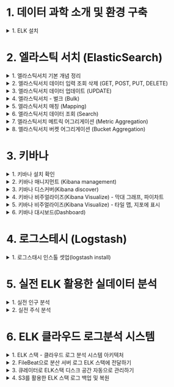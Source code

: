 
# 1. 데이터 과학 소개 및 환경 구축 

<details> <summary> 1. ELK 설치</summary>

## 1. ELK 설치

### 설치
```
brew install elastic/tap/kibana-full
brew install elastic/tap/elasticsearch-full
brew install elastic/tap/filebeat-full
brew install elastic/tap/logstash-full
```

### 서비스 실행
```
brew services start elastic/tap/kibana-full
brew services start elastic/tap/elasticsearch-full
brew services start elastic/tap/filebeat-full
brew services start elastic/tap/logstash-full
```

### ElasticSearch 실행 확인
- localhost:9200 접속


</details>

# 2. 엘라스틱 서치 (ElasticSearch)

<details> <summary> 1. 엘라스틱서치 기본 개념 정리 </summary>

## 1. 엘라스틱서치 기본 개념 정리

![image](https://user-images.githubusercontent.com/28394879/142723353-96101d05-1892-4c90-bb43-22ef28343a5b.png)

- 왼쪽 데이터 형태로 들어왔을 때 엘라스틱 서치는 오른쪽 테이블 형태로 저장을 한다. 

### elastic search vs relational DB

![image](https://user-images.githubusercontent.com/28394879/142723405-0155e63a-e55a-44fc-ac53-b98643e9c6e2.png)

- 구글링을 할때 Text단위로 검색하는 것을 가정했을때 Elastic search를 사용했을 경우 훨씬 빠르게 데이터를 가져올 수 있다. 

### elastic search data structure 

![image](https://user-images.githubusercontent.com/28394879/142723499-fd98d73e-79f5-4796-b762-d4635af2481e.png)

- index 안에 type을 갖는다.
- type안에 여러개의 document를 갖는다.
- document들은 같은 property를 갖고 있는다. 

### elastic search vs relational DB 용어 차이
![image](https://user-images.githubusercontent.com/28394879/142723564-1c4b324b-dee6-48aa-9370-3f4fd14cbbd2.png)

![image](https://user-images.githubusercontent.com/28394879/142723595-7490990d-7de9-4a85-9c40-a1be17a5e750.png)
- Elastic Search는 REST API를 사용한다. 

![image](https://user-images.githubusercontent.com/28394879/142723609-be8f9292-c04c-4b0a-b7a7-41cebd693b77.png)

</details>

<details> <summary> 2. 엘라스틱서치 데이터 입력 조회 삭제 (GET, POST, PUT, DELETE) </summary>

## 2. 엘라스틱서치 데이터 입력 조회 삭제 (GET, POST, PUT, DELETE)

1. classes index가 있는지 조회 (아직은 생성안해서 조회 안되는게 맞음)
`curl -XGET http://localhost:9200/classes` 
2. 조회할 때 이쁘게 보기 
`curl -XGET http://localhost:9200/classes?pretty`  
3. index가 없다는 것을 확인했으니, 인덱스 생성 해보자.
`curl -XPUT http://localhost:9200/classes`
4. 생성된것을 조회
`curl -XGET http://localhost:9200/classes?pretty`    
```
{
  "classes" : {
    "aliases" : { },
    "mappings" : { },
    "settings" : {
      "index" : {
        "routing" : {
          "allocation" : {
            "include" : {
              "_tier_preference" : "data_content"
            }
          }
        },
        "number_of_shards" : "1",
        "provided_name" : "classes",
        "creation_date" : "1637410676372",
        "number_of_replicas" : "1",
        "uuid" : "sTOr1fWFTIe0JKaThOQ4LQ",
        "version" : {
          "created" : "7150299"
        }
      }
    }
  }
}
```
5. 생성한 index 지우기 
`curl -XDELETE http://localhost:9200/classes`
6. document 생성하기
```
curl -XPOST http://localhost:9200/classes/class/1/ -H 'Content-Type: application/json'  -d '
{"title":"Algorithm", "professor":"John"}'
```
index가 생성된 상태에서 해도 되고, 생성안된 상태에서 해도 된다.  
index를 생성 안된상태에서 하면, 알아서 index 생성까지 해준다.

7. 생성된것을 조회 
`curl -XGET http://localhost:9200/classes?pretty`    
**결과**  
```
{
  "classes" : {
    "aliases" : { },
    "mappings" : {
      "properties" : {
        "professor" : {
          "type" : "text",
          "fields" : {
            "keyword" : {
              "type" : "keyword",
              "ignore_above" : 256
            }
          }
        },
        "title" : {
          "type" : "text",
          "fields" : {
            "keyword" : {
              "type" : "keyword",
              "ignore_above" : 256
            }
          }
        }
      }
    },
    "settings" : {
      "index" : {
        "routing" : {
          "allocation" : {
            "include" : {
              "_tier_preference" : "data_content"
            }
          }
        },
        "number_of_shards" : "1",
        "provided_name" : "classes",
        "creation_date" : "1637411566405",
        "number_of_replicas" : "1",
        "uuid" : "HCTipXo6Stqya6SKmAXlsw",
        "version" : {
          "created" : "7150299"
        }
      }
    }
  }
}
``` 

8. json파일로 document 생성 
`curl -XPOST http://localhost:9200/classes/class/1/ -H 'Content-Type: application/json' -d @oneclass.json` 




</details>

<details> <summary> 3. 엘라스틱서치 데이터 업데이트 (UPDATE) </summary>

## 3. 엘라스틱서치 데이터 업데이트 (UPDATE)

1. 업데이트할 데이터를 위해서 document 생성
```
curl -XPOST http://localhost:9200/classes/class/1/ -H 'Content-Type: application/json' -d '{"title": "Algorithm", "professor": "John"}'
``` 

2. 1학점이라는 필드를 추가
```
curl -XPOST http://localhost:9200/classes/class/1/_update -H 'Content-Type: application/json' -d '{"doc" : {"unit" : 1}}'
``` 

3. 추가 된 것 확인
```
curl -XGET http://localhost:9200/classes/class/1?pretty
``` 

4. 학점을 1에서 2로 수정
```
curl -XPOST http://localhost:9200/classes/class/1/_update -H 'Content-Type: application/json' -d '{"doc" : {"unit" : 2}}'
```

5. 학점에 script로 +5 시키기
```
curl -XPOST http://localhost:9200/classes/class/1/_update -H 'Content-Type: application/json' -d '{"script": "ctx._source.unit += 5"}'
```

</details>

<details> <summary> 4. 엘라스틱서치 - 벌크 (Bulk) </summary>

## 4. 엘라스틱서치 - 벌크 (Bulk)

1. CLASSES.JSON 을 bulk
```
curl -XPOST http://localhost:9200/_bulk --data-binary  @classes.json -H 'Content-Type: application/json'
``` 

2. bulk 확인 
```
curl -XGET http://localhost:9200/classes/class/2?pretty
```

</details>

<details> <summary> 5. 엘라스틱서치 매칭 (Mapping) </summary>

## 5. 엘라스틱서치 매칭 (Mapping)

- 매핑은 데이터베이스의 스키마와 동일하다. 
- 엘라스틱서치는 매핑없이도 insert 할 수 있다. 
- 실제 일할때는 매핑 없이 데이터를 넣는것은 상당히 위험한 일이다. 
  - 매핑이 없다면 날짜를 문자열로 인식할 수 있다. 
  - 매핑이 없다면 숫자를 넣을때도 문자열로 인식할 수 있다. 
  - 그렇다면, 평균을 낼 때도 문자열로 인식되면 잘 안될 수 있다. 
- 데이터를 넣을때에는 매핑을 먼저 추가해야 된다. 


1. 인덱스 생성
```
curl -XPUT 'http://localhost:9200/classes'
``` 
2. 매핑 생성
```
curl -XPUT 'http://localhost:9200/classes/class/_mapping' -H 'Content-Type: application/json' -d @classesRating_mapping.json
``` 
3. CLASSES.JSON 을 bulk
```
curl -XPOST http://localhost:9200/_bulk --data-binary  @classes.json -H 'Content-Type: application/json'
``` 
4. bulk 확인 
```
curl -XGET http://localhost:9200/classes/class/2?pretty
```
- 지금 실습에서는 mapping없이 bulk했을 때와의 차이점은 크게 없는 것 같다. (데이터 형식을 생각보다 알아서 잘 매칭해주는 듯함)
- 하지만, 데이터형식을 언제 다르게 해줄지 모르니, 항상 mapping을 먼저 생성해주는 것이 좋은 것 같다. 

</details>

<details> <summary> 6. 엘라스틱서치 데이터 조회 (Search) </summary>

## 6. 엘라스틱서치 데이터 조회 (Search)

1. 데이터 생성
```
curl -XPOST http://localhost:9200/_bulk --data-binary @simple_basketball.json -H 'Content-Type: application/json'
``` 

2. 데이터 확인
```
curl -XGET http://localhost:9200/basketball/record/_search?pretty
``` 

3. uri옵션으로 데이터 확인
```
curl -XGET http://localhost:9200/basketball/record/_search?q=points:30&pretty
```  

4. REQUEST BODY 로 데이터 확인 
```
curl -XGET http://localhost:9200/basketball/record/_search?pretty -H 'Content-Type: application/json' -d '
{ 
  "query": {
    "term" : {"points": 30}
  }
}'
``` 

</details>

<details> <summary> 7. 엘라스틱서치 메트릭 어그리게이션 (Metric Aggregation) </summary>

## 7. 엘라스틱서치 메트릭 어그리게이션 (Metric Aggregation)

- 평균, 합산 등을 구하는 것이 Metric Aggregation

1. 데이터 생성
```
curl -XPOST http://localhost:9200/_bulk --data-binary @simple_basketball.json -H 'Content-Type: application/json'
``` 

2. average aggregation 
```
curl -XGET http://localhost:9200/_search?pretty --data-binary @avg_points_aggs.json -H 'Content-Type: application/json'
```  

3. max aggregation 
```
curl -XGET http://localhost:9200/_search?pretty --data-binary @max_points_aggs.json -H 'Content-Type: application/json'
```  

4. min aggregation 
```
curl -XGET http://localhost:9200/_search?pretty --data-binary @min_points_aggs.json -H 'Content-Type: application/json'
```  

5. sum aggregation 
```
curl -XGET http://localhost:9200/_search?pretty --data-binary @sum_points_aggs.json -H 'Content-Type: application/json'
```  

6. stats aggregation (지금까지 한 모든 aggregation을 한번에)
```
curl -XGET http://localhost:9200/_search?pretty --data-binary @stats_points_aggs.json -H 'Content-Type: application/json'
```  

</details>

<details> <summary> 8. 엘라스틱서치 버켓 어그리게이션 (Bucket Aggregation) </summary>

## 8. 엘라스틱서치 버켓 어그리게이션 (Bucket Aggregation)

- group by같은 기능을 사용하는것이 Bucket Aggregation 
- Bucket key로 식별되는 여러 Bucket 쿼리 컨텍스트(테이블)에서 정의된 문제의 데이터를 분할하며 Document를 그룹화하는 것이다. 

1. INDEX 생성
```
curl -XPUT localhost:9200/basketball
``` 

2. mapping 적용
```
curl -XPUT 'localhost:9200/basketball/record/_mapping?include_type_name=true&pretty' -H'Content-Type: application/json' -d @basketball_mapping.json
``` 

3. 데이터 삽입(bulk)
```
curl -XPOST http://localhost:9200/_bulk?pretty -H'Content-Type: application/json' --data-binary @twoteam_basketball.json
``` 

4. bucket aggregation
```
curl -XGET http://localhost:9200/_search?pretty --data-binary @terms_aggs.json -H 'Content-Type: application/json'
``` 

5. 팀별로 스코어 통계
```
curl -XGET http://localhost:9200/_search?pretty --data-binary @stats_by_team.json -H 'Content-Type: application/json'
``` 

</details>


# 3. 키바나

<details> <summary> 1. 키바나 설치 확인 </summary>

## 1. 키바나 설치 확인

http://localhost:5601 접속 확인

</details>

<details> <summary> 2. 키바나 매니지먼트 (Kibana management) </summary>

## 2. 키바나 매니지먼트 (Kibana management)

1. 이전에 진행한 index 제거 
```
curl -XDELETE localhost:9200/basketball
``` 

2. 새로 index 생성
```
curl -XPUT localhost:9200/basketball
``` 

3. mapping정보 입력
```
curl -XPUT 'localhost:9200/basketball/record/_mapping?include_type_name=true&pretty' -H'Content-Type: application/json' -d @basketball_mapping.json
```

4. 데이터 삽입(bulk)
```
curl -XPOST http://localhost:9200/_bulk?pretty -H 'Content-Type: application/json' --data-binary @bulk_basketball.json
``` 

5. kibana 접속 후 index패턴 생성
![image](https://user-images.githubusercontent.com/28394879/143597413-f6c18934-791a-4cf8-a1fe-820df28478f3.png)

6. 데이터가 kibana에 잘 인식됐는지 확인
![image](https://user-images.githubusercontent.com/28394879/143597714-28cfc916-7afa-419b-9189-c9a7296ae569.png)




</details>

<details> <summary> 3. 키바나 디스커버(Kibana discover) </summary>

## 3. 키바나 디스커버(Kibana discover)

1. Kibana에서 디스커버 탭으로 들어가서, 2016년까지의 데이터 (2021년기준으론 약 6년전까지로 설정)를 검색
```
http://localhost:5601/app/discover#/?_g=(filters:!(),refreshInterval:(pause:!t,value:0),time:(from:now-8y,to:now))&_a=(columns:!(),filters:!(),index:'3be87030-4ec7-11ec-b89d-c5bc45c36b0c',interval:auto,query:(language:kuery,query:''),sort:!(!(submit_date,desc)))
``` 

2. 2016~2017까지의 데이터 보기 
```
http://localhost:5601/app/discover#/?_g=(filters:!(),refreshInterval:(pause:!t,value:0),time:(from:'2015-12-31T15:40:28.184Z',to:'2017-10-31T15:40:53.079Z'))&_a=(columns:!(),filters:!(),index:'3be87030-4ec7-11ec-b89d-c5bc45c36b0c',interval:auto,query:(language:kuery,query:''),sort:!(!(submit_date,desc)))
```
![image](https://user-images.githubusercontent.com/28394879/143604521-1ea36012-c914-48a5-9a47-c63880ed2d66.png)

3. filter로 "Stephen Curry"데이터만 보기
![image](https://user-images.githubusercontent.com/28394879/143604757-18e90696-8f7a-49e2-b7a4-4e410b0eb30e.png)

4. toggle 버튼으로 원하는 필드 위주로 보기
![image](https://user-images.githubusercontent.com/28394879/143604953-7d5ee4fa-5a15-40c5-99b0-a6cb5d14b1d4.png)

5. 정렬 버튼으로 원하는 필드로 정렬 하기 
![image](https://user-images.githubusercontent.com/28394879/143605225-845e7cb7-4f13-4287-9d19-0812c24e3e1c.png)


</details>

<details> <summary> 4. 키바나 비주얼라이즈(Kibana Visualize) - 막대 그래프, 파이차트 </summary>

## 4. 키바나 비주얼라이즈(Kibana Visualize) - 막대 그래프, 파이차트

### 창 들어가는방법
1. Analytics에서 Visualize Library 클릭
2. Create new visualization 클릭
3. Explore options 클릭
4. Vertical Bar(막대그래프) 또는 파이차트 검색 후 클릭

- 막대 그래프
![image](https://user-images.githubusercontent.com/28394879/143665723-6e0898bd-93a8-454e-9ca3-4ee30d1e932f.png)
`http://localhost:5601/app/visualize#/create?type=histogram&indexPattern=3be87030-4ec7-11ec-b89d-c5bc45c36b0c&_g=(filters:!(),refreshInterval:(pause:!t,value:0),time:(from:'2015-01-27T02:05:10.924Z',to:now))&_a=(filters:!(),linked:!f,query:(language:kuery,query:''),uiState:(),vis:(aggs:!((enabled:!t,id:'2',params:(customLabel:avg,field:points),schema:metric,type:avg),(enabled:!t,id:'3',params:(field:name,missingBucket:!f,missingBucketLabel:Missing,order:desc,orderBy:'2',otherBucket:!f,otherBucketLabel:Other,size:5),schema:segment,type:terms)),params:(addLegend:!t,addTimeMarker:!f,addTooltip:!t,categoryAxes:!((id:CategoryAxis-1,labels:(filter:!t,show:!t,truncate:100),position:bottom,scale:(type:linear),show:!t,style:(),title:(),type:category)),detailedTooltip:!t,grid:(categoryLines:!f),labels:(show:!f),legendPosition:right,maxLegendLines:1,palette:(name:default,type:palette),radiusRatio:0,seriesParams:!((circlesRadius:3,data:(id:'2',label:avg),drawLinesBetweenPoints:!t,interpolate:linear,lineWidth:2,mode:stacked,show:!t,showCircles:!t,type:histogram,valueAxis:ValueAxis-1)),thresholdLine:(color:%23E7664C,show:!f,style:full,value:10,width:1),times:!(),truncateLegend:!t,type:histogram,valueAxes:!((id:ValueAxis-1,labels:(filter:!f,rotate:0,show:!t,truncate:100),name:LeftAxis-1,position:left,scale:(mode:normal,type:linear),show:!t,style:(),title:(text:avg),type:value))),title:'',type:histogram))`


- 파이차트
![image](https://user-images.githubusercontent.com/28394879/143665340-4669b0b3-744d-45aa-95d9-719f9636e4a7.png)
`http://localhost:5601/app/visualize#/create?type=pie&indexPattern=3be87030-4ec7-11ec-b89d-c5bc45c36b0c&_g=(filters:!(),refreshInterval:(pause:!t,value:0),time:(from:'2015-01-27T02:05:10.924Z',to:now))&_a=(filters:!(),linked:!f,query:(language:kuery,query:''),uiState:(vis:(legendOpen:!f)),vis:(aggs:!((enabled:!t,id:'1',params:(field:points),schema:metric,type:sum),(enabled:!t,id:'2',params:(field:team,missingBucket:!f,missingBucketLabel:Missing,order:desc,orderBy:'1',otherBucket:!f,otherBucketLabel:Other,size:5),schema:segment,type:terms)),params:(addLegend:!f,addTooltip:!t,distinctColors:!f,isDonut:!t,labels:(last_level:!f,percentDecimals:2,position:default,show:!t,truncate:100,values:!t,valuesFormat:percent),legendPosition:right,maxLegendLines:1,nestedLegend:!f,palette:(name:default,type:palette),truncateLegend:!t,type:pie),title:'',type:pie))`


</details>

<details> <summary> 5. 키바나 비주얼라이즈(Kibana Visualize) - 타일 맵, 지포에 표시 </summary>

## 5. 키바나 비주얼라이즈(Kibana Visualize) - 타일 맵, 지포에 표시

1. classes index생성 
```
curl -XPUT http://localhost:9200/classes
``` 

2. mapping 정보 등록(매핑을 통해서 단순 스트링이아닌, 지도에 표시할 수 있는 값임을 나타내주어야 함)
```
curl -XPUT http://localhost:9200/classes/class/_mapping?include_type_name=true&pretty -H 'Content-Type: application/json' -d @classesRating_mapping.json
``` 

3. bulk insert
```
curl -XPOST http://localhost:9200/_bulk?pretty -H 'Content-Type: application/json' --data-binary @classes.json
```

4. 데이터 확인
```
curl -XGET http://localhost:9200/classes/class/1/?pretty
```

5. kibana에서 Management의 StackManagement 클릭
6. Index Pattern 클릭
7. Create index Pattern 클릭 
8. classes* index 생성
9. Visualize에서 Maps 클릭
10. Add layer -> Clusters and grids
11. index pattern를 classes로 적용

![image](https://user-images.githubusercontent.com/28394879/143666574-1cf00a7c-0e66-4fea-9263-dea73cbc1380.png)


</details>


<details> <summary> 6. 키바나 대시보드(Dashboard) </summary>

## 6. 키바나 대시보드(Dashboard)

- 대시보드에 여태까지 만든 visualize들을 원하는 위치, 원하는 크기만큼으로 지정해서 만들어 놓을수 있다.

![image](https://user-images.githubusercontent.com/28394879/143666737-aa40003f-eacd-4ab7-831b-1d50b92df3b8.png)

</details>


# 4. 로그스테시 (Logstash)

<details> <summary> 1. 로그스태시 인스톨 셋업(logstash install) </summary>

## 1. 로그스태시 인스톨 셋업(logstash install)

### 로그 스테시 
- ELK중에서 인풋을 담당
- 로그스테시에서 받은 인풋은 변환되어서 elasticsearch로 들어간다.
- 로그스태시에서 받은 인풋은 원하는 형태로 데이터 형태를 변환한다. (ex: csv -> 수치로 변경) / 변환된 데이터는 elasticsearch로 들어간다. 

![image](https://user-images.githubusercontent.com/28394879/143667031-9a842232-1619-4c3e-b447-6629bb370f66.png)


1. cd /usr/local/bin
2. vi logstash-simple.conf 에 ch04/logstash-simple.conf 내용입력
3. ./logstash -f logstash-simple.conf

입력한 데이터들이 화면에 뿌려지는것을 확인
![image](https://user-images.githubusercontent.com/28394879/143667379-83002be3-1078-4cc2-9707-08e415963fee.png)


</details>

# 5. 실전 ELK 활용한 실데이터 분석

<details> <summary> 1. 실전 인구 분석 </summary>

## 1. 실전 인구 분석

1. logstash 실행 
```
./logstash -f /Users/singyeongdeog/Documents/github_code/ELK/1.elk-stack-data-analysis/ch05/logstash.conf
```

2. kibana 에서 "population" index pattern 등록

3. Discover에서 한국의 1980 ~ 2010년 인구 검색 
![image](https://user-images.githubusercontent.com/28394879/143670077-8ac09097-3e56-45cb-85ab-ca311d545b13.png)

4. Visualize Library의 Vertical bar 에서 1980년도의 각 나라별 인구수 비교 
![image](https://user-images.githubusercontent.com/28394879/143670587-5ecd1ff1-2e59-46bd-a149-2eff7b396ee8.png)

5. Visualize Library의 Pie를 활용하여 나라별 인구수 비교
![image](https://user-images.githubusercontent.com/28394879/143670687-6d580f34-6766-490f-a56a-759cc2dc6a10.png)

</details>

<details> <summary> 2. 실전 주식 분석 </summary>

## 2. 실전 주식 분석

- conf파일의 start_position
  - end: 데이터가 스트리밍형식으로 계속해서 들어올경우 사용가능, 끝에서부터 데이터를 읽음
  - begining: 데이터를 처음부터 읽어야할 경우 사용가능, csv파일 등에서 읽을때 사용, 앞에서부터 읽음

1. logstash 실행 
```
sudo /usr/local/bin/logstash -f /Users/singyeongdeog/Documents/github_code/ELK/1.elk-stack-data-analysis/ch05/logstash_stock.conf
```

2. kibana 에서 "stock" index pattern 등록

3. Discover에서 오픈시간과 클로즈 시간의 주식 가격 검색 
![image](https://user-images.githubusercontent.com/28394879/143672478-600420c6-7e49-4362-8b90-ede3a98871ba.png)

4. Visualize Library의 Line을 활용한 주식 가격 변동 보기
![image](https://user-images.githubusercontent.com/28394879/143672756-95bd9e9c-6d76-43df-abd9-bb3e14d18df6.png)

5. Visualize Library의 Metric을 활용한 주식의 데이터 갯수(Document 개수) 보기
![image](https://user-images.githubusercontent.com/28394879/143672806-4c28d4f3-dcef-42dd-9d55-d7ba9975486e.png)

6. 대시보드에 각종 시각화 구성
![image](https://user-images.githubusercontent.com/28394879/143672849-5adacdbe-87c6-4587-a0cc-6cfb6eae5056.png)



</details>

# 6. ELK 클라우드 로그분석 시스템

<details> <summary> 1. ELK 스택 - 클라우드 로그 분석 시스템 아키텍처 </summary>

## 1. ELK 스택 - 클라우드 로그 분석 시스템 아키텍처

### ELK 소개
- ElasticSearch
  - log를 저장하는 데이터베이스로 활요
- Logstash
  - 발생된 로그를 전달받아서 엘라스틱서치에 저장하는 용도
- Kibana
  - ElasticSearch에 저장된 로그를 브라우저에 출력하는 용도(시각화)


### Filebeat
- 각각의 서버에 설치되어서, 로그 파일에 변화가 있을 때 변화된 로그 파일을 Logstash로 전송한다.

![image](https://user-images.githubusercontent.com/28394879/143726721-7692b358-82ea-4cc1-824e-ab29495e4a84.png)


### Curator
- ELK스택을 운영시에 오래된 데이터를 삭제하지않아서, 디스크 공간 문제가 생길 수 있는데, 이것을 해결해주는것이 Curator이다.
- 손쉽게 데이터 보증기간 및 데이터 최대 사용량을 설정해서 ELK스택의 디스크 공간 문제가 없도록 해준다.

### S3 
- 큐레이터로 한달이상된 데이터를 삭제하는데, 한달이상된 데이터를 봐야되는 경우 S3에 로그를 백업및 복원할 수 있다.
![image](https://user-images.githubusercontent.com/28394879/143726778-cd9b0f85-e1f6-4164-8fda-6410aa0f62c7.png)

</details>

<details> <summary> 2. FileBeat으로 분산 서버 로그 ELK 스택에 전달하기 </summary>

## 2. FileBeat으로 분산 서버 로그 ELK 스택에 전달하기

- filebeat.yml 위치
  - `usr/local/etc/filebeat`

1. filebeat yml 설정 
2. filebeat 재실행
```
brew services restart elastic/tap/filebeat-full
```
3. logstash 실행 
```
/usr/local/bin/logstash -f /Users/singyeongdeog/Documents/github_code/ELK/1.elk-stack-data-analysis/ch06/logstash.conf
```
3. tomcat 설치 
```
brew install tomcat
``` 
4. 톰캣 실행 (brew services start로 하면 catalina.out이 안보임)
```
/usr/local/Cellar/tomcat/10.0.13/bin/catalina start
```   
5. catalina.out 확인
```
tail -f /usr/local/Cellar/tomcat/10.0.13/libexec/logs
```





</details>

<details> <summary> 3. 큐레이터로 ELK스택 디스크 공간 자동으로 관리하기 </summary>

</details>

<details> <summary> 4. S3를 활용한 ELK 스택 로그 백업 및 복원 </summary>

</details>